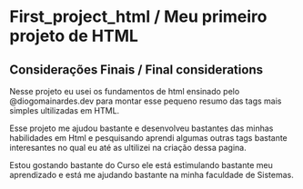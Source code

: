# First_project_html / Meu primeiro projeto de HTML
## Considerações Finais / Final considerations

Nesse projeto eu usei os fundamentos de html ensinado pelo @diogomainardes.dev para montar esse pequeno resumo das tags mais simples ultilizadas em HTML.

Esse projeto me ajudou bastante e desenvolveu bastantes das minhas habilidades em Html e pesquisando aprendi algumas outras tags bastante interesantes no qual eu até as ultilizei na criação dessa pagina.

Estou gostando bastante do Curso ele está estimulando bastante meu aprendizado e está me ajudando bastante na minha faculdade de Sistemas.
